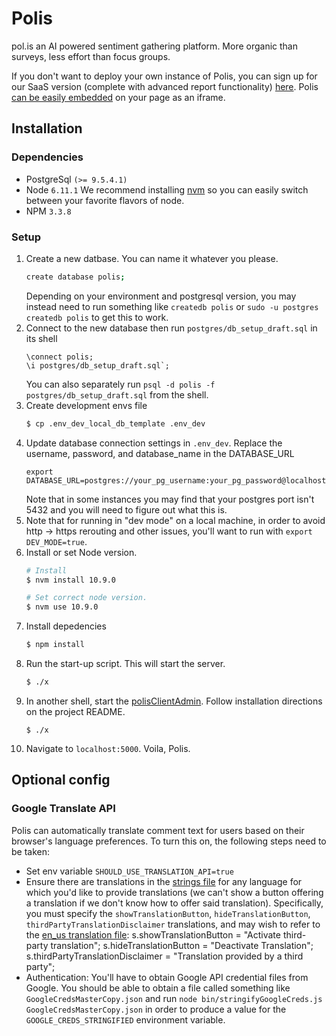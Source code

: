 # Polis
pol.is an AI powered sentiment gathering platform. More organic than surveys, less effort than focus groups.

If you don't want to deploy your own instance of Polis, you can sign up for our SaaS version (complete with advanced report functionality) [here](https://pol.is/home).
Polis [can be easily embedded](http://docs.pol.is/usage/Embedding.html) on your page as an iframe.

## Installation

### Dependencies

* PostgreSql `(>= 9.5.4.1)`
* Node `6.11.1`
We recommend installing [nvm](https://github.com/creationix/nvm) so you can easily switch between your favorite flavors of node.
* NPM `3.3.8`

### Setup

1. Create a new datbase. You can name it whatever you please.
    ```sh
    create database polis;
    ```
    Depending on your environment and postgresql version, you may instead need to run something like `createdb polis` or `sudo -u postgres createdb polis` to get this to work.
1. Connect to the new database then run `postgres/db_setup_draft.sql` in its shell
    ```
    \connect polis;
    \i postgres/db_setup_draft.sql`;
    ```
    You can also separately run `psql -d polis -f postgres/db_setup_draft.sql` from the shell.
1. Create development envs file
    ```sh
    $ cp .env_dev_local_db_template .env_dev
    ```
1. Update database connection settings in `.env_dev`. Replace the username, password, and database_name in the DATABASE_URL
    ```
    export DATABASE_URL=postgres://your_pg_username:your_pg_password@localhost:5432/your_pg_database_name
    ```
    Note that in some instances you may find that your postgres port isn't 5432 and you will need to figure out what this is.
1. Note that for running in "dev mode" on a local machine, in order to avoid http -> https rerouting and other
    issues, you'll want to run with `export DEV_MODE=true`.
1. Install or set Node version.
    ```sh
    # Install
    $ nvm install 10.9.0

    # Set correct node version.
    $ nvm use 10.9.0
    ```
1. Install depedencies
    ```sh
    $ npm install
    ```
1. Run the start-up script. This will start the server.
    ```sh
    $ ./x
    ```
1. In another shell, start the [polisClientAdmin](https://github.com/pol-is/polisClientAdmin). Follow installation directions on the project README.
    ```
    $ ./x
    ```
1. Navigate to `localhost:5000`. Voila, Polis.


## Optional config

### Google Translate API

Polis can automatically translate comment text for users based on their browser's language preferences.
To turn this on, the following steps need to be taken:

* Set env variable `SHOULD_USE_TRANSLATION_API=true`
* Ensure there are translations in the [strings file](https://github.com/pol-is/polisClientParticipation/tree/main/js/strings) for any language for which you'd like to provide translations (we can't show a button offering a translation if we don't know how to offer said translation).
  Specifically, you must specify the `showTranslationButton`, `hideTranslationButton`, `thirdPartyTranslationDisclaimer` translations, and may wish to refer to the [en_us translation file](https://github.com/pol-is/polisClientParticipation/blob/main/js/strings/en_us.js):
    s.showTranslationButton = "Activate third-party translation";
    s.hideTranslationButton = "Deactivate Translation";
    s.thirdPartyTranslationDisclaimer = "Translation provided by a third party";
* Authentication: You'll have to obtain Google API credential files from Google.
  You should be able to obtain a file called something like `GoogleCredsMasterCopy.json` and run `node bin/stringifyGoogleCreds.js GoogleCredsMasterCopy.json` in order to produce a value for the `GOOGLE_CREDS_STRINGIFIED` environment variable.


